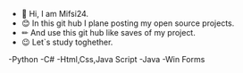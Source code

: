 - 👋 Hi, I am Mifsi24.
- 😊 In this git hub I plane posting my open source projects.
- ✏ And use this git hub like saves of my project.
- 😉 Let`s study toghether.


-Python
-C#
-Html,Css,Java Script
-Java
-Win Forms
